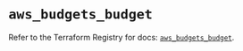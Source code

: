 # `aws_budgets_budget`

Refer to the Terraform Registry for docs: [`aws_budgets_budget`](https://registry.terraform.io/providers/hashicorp/aws/5.32.1/docs/resources/budgets_budget).

